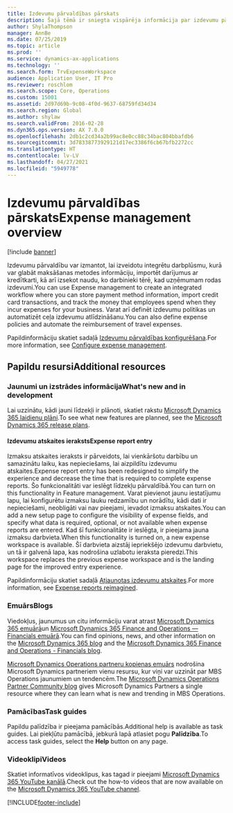 ```yaml
---
title: Izdevumu pārvaldības pārskats
description: Šajā tēmā ir sniegta vispārēja informācija par izdevumu pārvaldību un saitēm uz papildu resursiem. Izdevumu pārvaldību var izmantot, lai izveidotu integrētu darbplūsmu, kurā var glabāt maksāšanas metodes informāciju, importēt darījumus ar kredītkarti, kā arī izsekot naudu, ko darbinieki tērē, kad uzņēmumam rodas izdevumi.
author: ShylaThompson
manager: AnnBe
ms.date: 07/25/2019
ms.topic: article
ms.prod: ''
ms.service: dynamics-ax-applications
ms.technology: ''
ms.search.form: TrvExpenseWorkspace
audience: Application User, IT Pro
ms.reviewer: roschlom
ms.search.scope: Core, Operations
ms.custom: 15001
ms.assetid: 2d97d69b-9c08-4f0d-9637-68759fd34d34
ms.search.region: Global
ms.author: shylaw
ms.search.validFrom: 2016-02-28
ms.dyn365.ops.version: AX 7.0.0
ms.openlocfilehash: 2db1c2cd34a2b99ac8e0cc88c34bac804bbafdb6
ms.sourcegitcommit: 3d78338773929121d17ec3386f6cb67bfb2272cc
ms.translationtype: HT
ms.contentlocale: lv-LV
ms.lasthandoff: 04/27/2021
ms.locfileid: "5949778"
---
```

# <a name="expense-management-overview"></a><span data-ttu-id="0ed37-104">Izdevumu pārvaldības pārskats</span><span class="sxs-lookup"><span data-stu-id="0ed37-104">Expense management overview</span></span>

[!include [banner](../includes/banner.md)]

<span data-ttu-id="0ed37-105">Izdevumu pārvaldību var izmantot, lai izveidotu integrētu darbplūsmu, kurā var glabāt maksāšanas metodes informāciju, importēt darījumus ar kredītkarti, kā arī izsekot naudu, ko darbinieki tērē, kad uzņēmumam rodas izdevumi.</span><span class="sxs-lookup"><span data-stu-id="0ed37-105">You can use Expense management to create an integrated workflow where you can store payment method information, import credit card transactions, and track the money that employees spend when they incur expenses for your business.</span></span> <span data-ttu-id="0ed37-106">Varat arī definēt izdevumu politikas un automatizēt ceļa izdevumu atlīdzināšanu.</span><span class="sxs-lookup"><span data-stu-id="0ed37-106">You can also define expense policies and automate the reimbursement of travel expenses.</span></span>

<span data-ttu-id="0ed37-107">Papildinformāciju skatiet sadaļā [Izdevumu pārvaldības konfigurēšana](plan-expense-management.md).</span><span class="sxs-lookup"><span data-stu-id="0ed37-107">For more information, see [Configure expense management](plan-expense-management.md).</span></span>

## <a name="additional-resources"></a><span data-ttu-id="0ed37-108">Papildu resursi</span><span class="sxs-lookup"><span data-stu-id="0ed37-108">Additional resources</span></span>

### <a name="whats-new-and-in-development"></a><span data-ttu-id="0ed37-109">Jaunumi un izstrādes informācija</span><span class="sxs-lookup"><span data-stu-id="0ed37-109">What's new and in development</span></span>

<span data-ttu-id="0ed37-110">Lai uzzinātu, kādi jauni līdzekļi ir plānoti, skatiet rakstu [Microsoft Dynamics 365 laidienu plāni](/dynamics365/release-plans/).</span><span class="sxs-lookup"><span data-stu-id="0ed37-110">To see what new features are planned, see the [Microsoft Dynamics 365 release plans](/dynamics365/release-plans/).</span></span>

#### <a name="expense-report-entry"></a><span data-ttu-id="0ed37-111">Izdevumu atskaites ieraksts</span><span class="sxs-lookup"><span data-stu-id="0ed37-111">Expense report entry</span></span>

<span data-ttu-id="0ed37-112">Izmaksu atskaites ieraksts ir pārveidots, lai vienkāršotu darbību un samazinātu laiku, kas nepieciešams, lai aizpildītu izdevumu atskaites.</span><span class="sxs-lookup"><span data-stu-id="0ed37-112">Expense report entry has been redesigned to simplify the experience and decrease the time that is required to complete expense reports.</span></span> <span data-ttu-id="0ed37-113">Šo funkcionalitāti var ieslēgt līdzekļu pārvaldībā.</span><span class="sxs-lookup"><span data-stu-id="0ed37-113">You can turn on this functionality in Feature management.</span></span> <span data-ttu-id="0ed37-114">Varat pievienot jaunu iestatījumu lapu, lai konfigurētu izmaksu lauku redzamību un norādītu, kādi dati ir nepieciešami, neobligāti vai nav pieejami, ievadot izmaksu atskaites.</span><span class="sxs-lookup"><span data-stu-id="0ed37-114">You can add a new setup page to configure the visibility of expense fields, and specify what data is required, optional, or not available when expense reports are entered.</span></span> <span data-ttu-id="0ed37-115">Kad šī funkcionalitāte ir ieslēgta, ir pieejama jauna izmaksu darbvieta.</span><span class="sxs-lookup"><span data-stu-id="0ed37-115">When this functionality is turned on, a new expense workspace is available.</span></span> <span data-ttu-id="0ed37-116">Šī darbvieta aizstāj iepriekšējo izdevumu darbvietu, un tā ir galvenā lapa, kas nodrošina uzlabotu ieraksta pieredzi.</span><span class="sxs-lookup"><span data-stu-id="0ed37-116">This workspace replaces the previous expense workspace and is the landing page for the improved entry experience.</span></span>

<span data-ttu-id="0ed37-117">Papildinformāciju skatiet sadaļā [Atjaunotas izdevumu atskaites](ExpenseWorkspaceNew.md).</span><span class="sxs-lookup"><span data-stu-id="0ed37-117">For more information, see [Expense reports reimagined](ExpenseWorkspaceNew.md).</span></span>

### <a name="blogs"></a><span data-ttu-id="0ed37-118">Emuārs</span><span class="sxs-lookup"><span data-stu-id="0ed37-118">Blogs</span></span>

<span data-ttu-id="0ed37-119">Viedokļus, jaunumus un citu informāciju varat atrast [Microsoft Dynamics 365 emuārā](https://community.dynamics.com/b/msftdynamicsblog?c=Enterprise)un [Microsoft Dynamics 365 Finance and Operations — Financials emuārā](https://community.dynamics.com/365/financeandoperations/b/financials).</span><span class="sxs-lookup"><span data-stu-id="0ed37-119">You can find opinions, news, and other information on the [Microsoft Dynamics 365 blog](https://community.dynamics.com/b/msftdynamicsblog?c=Enterprise) and the [Microsoft Dynamics 365 Finance and Operations - Financials blog](https://community.dynamics.com/365/financeandoperations/b/financials).</span></span>

<span data-ttu-id="0ed37-120">[Microsoft Dynamics Operations partneru kopienas emuārs](https://community.dynamics.com/partner/b/operationspartnercommunityblog) nodrošina Microsoft Dynamics partneriem vienu resursu, kur viņi var uzzināt par MBS Operations jaunumiem un tendencēm.</span><span class="sxs-lookup"><span data-stu-id="0ed37-120">The [Microsoft Dynamics Operations Partner Community blog](https://community.dynamics.com/partner/b/operationspartnercommunityblog) gives Microsoft Dynamics Partners a single resource where they can learn what is new and trending in MBS Operations.</span></span>

### <a name="task-guides"></a><span data-ttu-id="0ed37-121">Pamācības</span><span class="sxs-lookup"><span data-stu-id="0ed37-121">Task guides</span></span>

<span data-ttu-id="0ed37-122">Papildu palīdzība ir pieejama pamācībās.</span><span class="sxs-lookup"><span data-stu-id="0ed37-122">Additional help is available as task guides.</span></span> <span data-ttu-id="0ed37-123">Lai piekļūtu pamācībā, jebkurā lapā atlasiet pogu **Palīdzība**.</span><span class="sxs-lookup"><span data-stu-id="0ed37-123">To access task guides, select the **Help** button on any page.</span></span>

### <a name="videos"></a><span data-ttu-id="0ed37-124">Videoklipi</span><span class="sxs-lookup"><span data-stu-id="0ed37-124">Videos</span></span>

<span data-ttu-id="0ed37-125">Skatiet informatīvos videoklipus, kas tagad ir pieejami [Microsoft Dynamics 365 YouTube kanālā](https://www.youtube.com/channel/UCJGCg4rB3QSs8y_1FquelBQ).</span><span class="sxs-lookup"><span data-stu-id="0ed37-125">Check out the how-to videos that are now available on the [Microsoft Dynamics 365 YouTube channel](https://www.youtube.com/channel/UCJGCg4rB3QSs8y_1FquelBQ).</span></span>


[!INCLUDE[footer-include](../includes/footer-banner.md)]